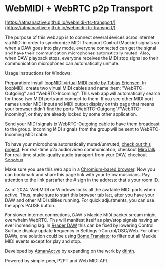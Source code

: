 # WebMIDI + WebRTC p2p Transport

[https://atmanactive.github.io/webmidi-rtc-transport/](https://atmanactive.github.io/webmidi-rtc-transport/)

The purpose of this web app is to connect several devices acros internet 
via MIDI in order to synchronize MIDI Transport Control (Mackie) signals 
so when a DAW goes into play mode, everyone connected can get the signal 
and have their communication microphones automatically muted. Also, when DAW playback 
stops, everyone receives the MIDI stop signal so their communication microphones 
can automatically unmute.


Usage instructions for Windows:


Preparation: install [loopMIDI virtual MIDI cable by Tobias Erichsen](https://www.tobias-erichsen.de/software/loopmidi.html).
In loopMIDI, create two virtual MIDI cables and name them: "WebRTC-Outgoing" and "WebRTC-Incoming".
This web app will automatically search for those two MIDI ports and connect to them.
If you see other MIDI port names under MIDI input and MIDI output display on this page 
that means your browser didn't find the ports "WebRTC-Outgoing"/"WebRTC-Incoming", or 
they are already locked by some other application.


Send your MIDI signals to WebRTC-Outgoing cable to have them broadcast to the group.
Incoming MIDI signals from the group will be sent to WebRTC-Incoming MIDI cable.



To have your microphone automatically muted/unmuted, [check out this project](https://github.com/AtmanActive/MIDI-Transport2Keys). 
For real-time p2p audio/video communication, checkout [MiroTalk](https://p2p.mirotalk.com). 
For real-time studio-quality audio transport from your DAW, checkout [Sonobus](https://sonobus.net/).



Make sure you use this web app in a [Chromium-based browser](https://en.wikipedia.org/wiki/Chromium_(web_browser)). 
Now you can bookmark and share this page link with your fellow musicians. 
Pay attention to the link part after the # sign in the address: that's your room ID.



As of 2024. WebMIDI on Windows locks all the available MIDI ports when active. 
Thus, make sure to start this browser tab last, after you have your DAW and other 
MIDI utilities running. For quick adjustments, you can use the app's PAUSE button. 



For slower internet connections, DAW's Mackie MIDI packet stream might overwhelm 
WebRTC. This will manifest itself as play/stop signals having an ever increasing lag.
In [Reaper DAW](https://reaper.fm) this can be fixed by lowering Control Surface 
display update frequency in Settings->Control/OSC/Web. 
For other DAWs, one solution could be using [Bome Translator](https://www.bome.com/products/miditranslator) 
to filter out all Mackie MIDI events except for play and stop.


Developed by [AtmanActive](https://github.com/AtmanActive/webmidi-rtc-transport) by expanding on the work by [dtinth](https://github.com/dtinth/midi-rtc). 



Powered by simple-peer, P2PT and Web MIDI API.

